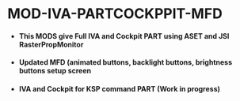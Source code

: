 # MOD-IVA-PARTCOCKPPIT-MFD

- #### This MODS give Full IVA and Cockpit PART using ASET and JSI RasterPropMonitor
- #### Updated MFD (animated buttons, backlight buttons, brightness buttons setup screen
- #### IVA and Cockpit for KSP command PART (Work in progress)
